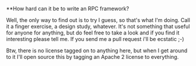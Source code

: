 **How hard can it be to write an RPC framework?

Well, the only way to find out is to try I guess, so that's what I'm
doing.  Call it a finger exercise, a design study, whatever. It's not
something that useful for anyone for anything, but do feel free to
take a look and if you find it interesting please tell me. If you send
me a pull request i'll be ecstatic ;-)

Btw, there is no license tagged on to anything here, but when I get 
around to it I'll open source this by tagging an Apache 2 license
to everything.

